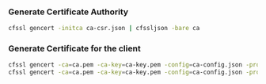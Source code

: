 ### Generate Certificate Authority

```bash
cfssl gencert -initca ca-csr.json | cfssljson -bare ca
```

### Generate Certificate for the client

```bash
cfssl gencert -ca=ca.pem -ca-key=ca-key.pem -config=ca-config.json -profile=demo rest-khulnasoft-pvt-csr.json | cfssljson -bare rest-khulnasoft-pvt
cfssl gencert -ca=ca.pem -ca-key=ca-key.pem -config=ca-config.json -profile=demo grpc-khulnasoft-pvt-csr.json | cfssljson -bare grpc-khulnasoft-pvt
```
